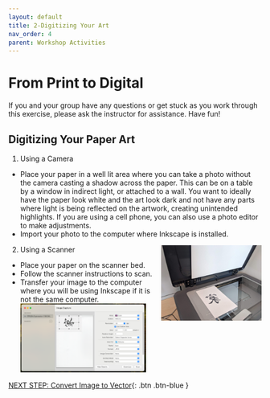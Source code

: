 ```yaml
---
layout: default
title: 2-Digitizing Your Art
nav_order: 4
parent: Workshop Activities
---
```

# From Print to Digital

If you and your group have any questions or get stuck as you work through this exercise, please ask the instructor for assistance.  Have fun!

## Digitizing Your Paper Art

1. Using a Camera
- Place your paper in a well lit area where you can take a photo without the camera casting a shadow across the paper. This can be on a table by a window in indirect light, or attached to a wall. You want to ideally have the paper look white and the art look dark and not have any parts where light is being reflected on the artwork, creating unintended highlights. If you are using a cell phone, you can also use a photo editor to make adjustments.
- Import your photo to the computer where Inkscape is installed.
  
2. Using a Scanner <img src="images/11.scanner.jpg" style="width:200px;float:right;" alt="paper placed inside a flatbed scanner">
- Place your paper on the scanner bed.
- Follow the scanner instructions to scan. 
- Transfer your image to the computer where you will be using Inkscape if it is not the same computer. <img src="images/12.scanning_zone.png" style="width:250px;float;" alt="view from the Image Capture App on Mac">                                              


[NEXT STEP: Convert Image to Vector](edit-art.html){: .btn .btn-blue }
